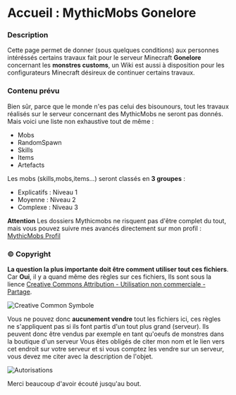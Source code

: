 # Accueil : MythicMobs Gonelore


### Description

Cette page permet de donner (sous quelques conditions) aux personnes intéréssés certains travaux fait pour le serveur Minecraft **Gonelore** concernant les **monstres customs**, un Wiki est aussi à disposition pour les configurateurs Minecraft désireux de continuer certains travaux.

### Contenu prévu

Bien sûr, parce que le monde n'es pas celui des bisounours, tout les travaux réalisés sur le serveur concernant des MythicMobs ne seront pas donnés.
Mais voici une liste non exhaustive tout de même :

  * Mobs
  * RandomSpawn
  * Skills
  * Items
  * Artefacts

Les mobs (skills,mobs,items...) seront classés en **3 groupes** :

* Explicatifs : Niveau 1
* Moyenne : Niveau 2
* Complexe : Niveau 3

**Attention** Les dossiers Mythicmobs ne risquent pas d'être complet du tout, mais vous pouvez suivre mes avancés directement sur mon profil : [MythicMobs Profil](http://mythicmobs.net/index.php?members/whiterun_sword.2685/)

### © Copyright

**La question la plus importante doit être comment utiliser tout ces fichiers**. Car **Oui**, il y a quand même des règles sur ces fichiers, Ils sont sous la lience [Creative Commons Attribution - Utilisation non commerciale - Partage](https://creativecommons.org/licenses/by-nc-sa/4.0/legalcode.fr).

![Creative Common Symbole](https://screenshotscdn.firefoxusercontent.com/images/7b98e988-446b-4972-88f2-04b2d3898736.png)

Vous ne pouvez donc **aucunement vendre** tout les fichiers ici, ces règles ne s'appliquent pas si ils font partis d'un tout plus grand (serveur). Ils peuvent donc être vendus par exemple en tant qu'oeufs de monstres dans la boutique d'un serveur
Vous êtes obligés de citer mon nom et le lien vers cet endroit sur votre serveur et si vous comptez les vendre sur un serveur, vous devez me citer avec la description de l'objet.

![Autorisations](https://screenshotscdn.firefoxusercontent.com/images/f72e5ec0-751a-43ca-a344-1248e3bc4903.png)


Merci beaucoup d'avoir écouté jusqu'au bout.

